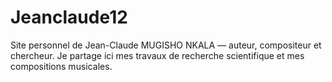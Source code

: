 # Jeanclaude12
Site personnel de Jean-Claude MUGISHO NKALA — auteur, compositeur et chercheur. Je partage ici mes travaux de recherche scientifique et mes compositions musicales.
